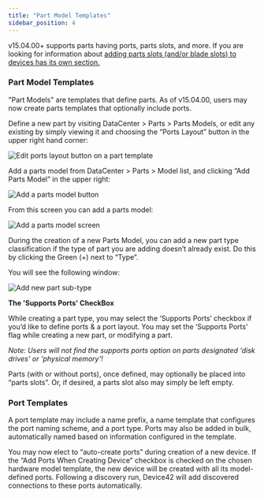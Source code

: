 ```yaml
---
title: "Part Model Templates"
sidebar_position: 4
---
```


v15.04.00+ supports parts having ports, parts slots, and more. If you are looking for information about [adding parts slots (and/or blade slots) to devices has its own section.](/device/device-parts-slots/)

### Part Model Templates

"Part Models" are templates that define parts. As of v15.04.00, users may now create parts templates that optionally include ports.

Define a new part by visiting DataCenter > Parts > Parts Models, or edit any existing by simply viewing it and choosing the “Ports Layout” button in the upper right hand corner:

![Edit ports layout button on a part template](/assets/images/view_PARTS_MODEL_Ports_Layout_BUTTON-HL.PNG)

Add a parts model from DataCenter > Parts > Model list, and clicking “Add Parts Model” in the upper right:

![Add a parts model button](/assets/images/ADD_PARTS_MODEL_BUTTON.png)

From this screen you can add a parts model:

![Add a parts model screen](/assets/images/add_parts_model_page.png)

During the creation of a new Parts Model, you can add a new part type classification if the type of part you are adding doesn’t already exist. Do this by clicking the Green (+) next to “Type”.

You will see the following window:

![Add new part sub-type](/assets/images/change_part_type_SUPPORTS_PORTS.png)

**The 'Supports Ports' CheckBox**

While creating a part type, you may select the ‘Supports Ports’ checkbox if you’d like to define ports & a port layout. You may set the ‘Supports Ports’ flag while creating a new part, or modifying a part.

_Note: Users will not find the supports ports option on parts designated ‘disk drives’ or ‘physical memory’!_

Parts (with or without ports), once defined, may optionally be placed into “parts slots”. Or, if desired, a parts slot also may simply be left empty.

### Port Templates

A port template may include a name prefix, a name template that configures the port naming scheme, and a port type. Ports may also be added in bulk, automatically named based on information configured in the template.

You may now elect to “auto-create ports” during creation of a new device. If the “Add Ports When Creating Device” checkbox is checked on the chosen hardware model template, the new device will be created with all its model-defined ports. Following a discovery run, Device42 will add discovered connections to these ports automatically.
